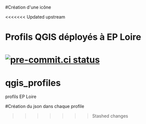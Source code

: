 #Création d'une icône

<<<<<<< Updated upstream
# Profils QGIS déployés à EP Loire

[![pre-commit.ci status](https://results.pre-commit.ci/badge/github/eptb-loire/qgis_profiles/main.svg)](https://results.pre-commit.ci/latest/github/eptb-loire/qgis_profiles/main)
=======
# qgis_profiles
profils EP Loire

#Création du json dans chaque profile
>>>>>>> Stashed changes
